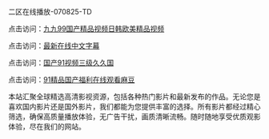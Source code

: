 二区在线播放-070825-TD

点击访问：<a href="https://bered.pages.dev/">九九99国产精品视频日韩欧美精品视频</a>

点击访问：<a href="https://rtj-3zo.pages.dev/">最新在线中文字幕</a>

点击访问：<a href="https://vassv.pages.dev/">国产91视频三级久久国</a>

点击访问：<a href="https://gsd-agv.pages.dev/">91精品国产福利在线观看麻豆</a>

本站汇聚全球精选高清影视资源，包括各种热门影片和最新发布的作品。无论您是喜欢国内影片还是国外影片，我们都能为您提供丰富的选择。所有影片都经过精心筛选，确保高质量播放体验，无广告干扰，画质清晰流畅。随时随地享受优质观影体验，尽在我们的网站。

<span style="display:none;">[Canonical link](https://github.com/mm20250708/mm05 ）</span>
